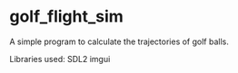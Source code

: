 # golf_flight_sim

A simple program to calculate the trajectories of golf balls.

Libraries used:
SDL2
imgui
